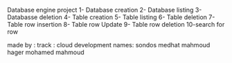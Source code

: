 Database engine project
1- Database creation
2- Database listing
3- Databasse deletion
4- Table creation
5- Table listing
6- Table deletion
7- Table row insertion
8- Table row Update
9- Table row deletion
10-search for row 

made by :
track : cloud development
names:
sondos medhat mahmoud
hager mohamed mahmoud
